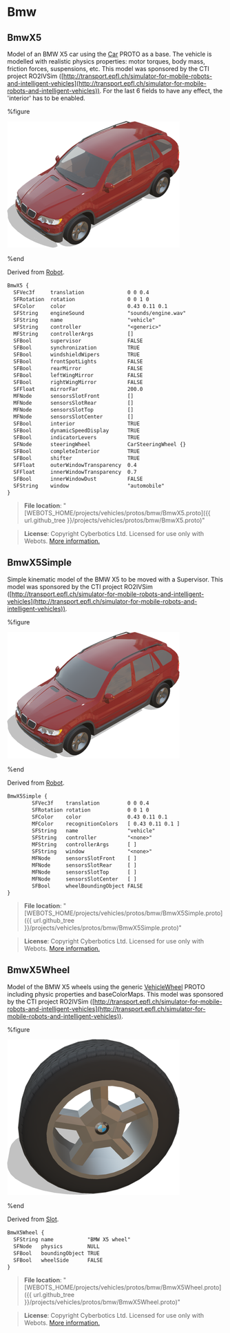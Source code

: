 # Bmw

## BmwX5

Model of an BMW X5 car using the [Car](car.md) PROTO as a base.
The vehicle is modelled with realistic physics properties: motor torques, body mass, friction forces, suspensions, etc.
This model was sponsored by the CTI project RO2IVSim ([http://transport.epfl.ch/simulator-for-mobile-robots-and-intelligent-vehicles](http://transport.epfl.ch/simulator-for-mobile-robots-and-intelligent-vehicles)).
For the last 6 fields to have any effect, the 'interior' has to be enabled.

%figure

![BmwX5](images/bmw/BmwX5.thumbnail.png)

%end

Derived from [Robot](../reference/robot.md).

```
BmwX5 {
  SFVec3f     translation              0 0 0.4
  SFRotation  rotation                 0 0 1 0
  SFColor     color                    0.43 0.11 0.1
  SFString    engineSound              "sounds/engine.wav"
  SFString    name                     "vehicle"
  SFString    controller               "<generic>"
  MFString    controllerArgs           []
  SFBool      supervisor               FALSE
  SFBool      synchronization          TRUE
  SFBool      windshieldWipers         TRUE
  SFBool      frontSpotLights          FALSE
  SFBool      rearMirror               FALSE
  SFBool      leftWingMirror           FALSE
  SFBool      rightWingMirror          FALSE
  SFFloat     mirrorFar                200.0
  MFNode      sensorsSlotFront         []
  MFNode      sensorsSlotRear          []
  MFNode      sensorsSlotTop           []
  MFNode      sensorsSlotCenter        []
  SFBool      interior                 TRUE
  SFBool      dynamicSpeedDisplay      TRUE
  SFBool      indicatorLevers          TRUE
  SFNode      steeringWheel            CarSteeringWheel {}
  SFBool      completeInterior         TRUE
  SFBool      shifter                  TRUE
  SFFloat     outerWindowTransparency  0.4
  SFFloat     innerWindowTransparency  0.7
  SFBool      innerWindowDust          FALSE
  SFString    window                   "automobile"
}
```

> **File location**: "[WEBOTS\_HOME/projects/vehicles/protos/bmw/BmwX5.proto]({{ url.github_tree }}/projects/vehicles/protos/bmw/BmwX5.proto)"

> **License**: Copyright Cyberbotics Ltd. Licensed for use only with Webots.
[More information.](https://cyberbotics.com/webots_assets_license)

## BmwX5Simple

Simple kinematic model of the BMW X5 to be moved with a Supervisor.
This model was sponsored by the CTI project RO2IVSim ([http://transport.epfl.ch/simulator-for-mobile-robots-and-intelligent-vehicles](http://transport.epfl.ch/simulator-for-mobile-robots-and-intelligent-vehicles)).

%figure

![BmwX5Simple](images/bmw/BmwX5Simple.thumbnail.png)

%end

Derived from [Robot](../reference/robot.md).

```
BmwX5Simple {
        SFVec3f    translation         0 0 0.4
        SFRotation rotation            0 0 1 0
        SFColor    color               0.43 0.11 0.1
        MFColor    recognitionColors   [ 0.43 0.11 0.1 ]
        SFString   name                "vehicle"
        SFString   controller          "<none>"
        MFString   controllerArgs      [ ]
        SFString   window              "<none>"
        MFNode     sensorsSlotFront    [ ]
        MFNode     sensorsSlotRear     [ ]
        MFNode     sensorsSlotTop      [ ]
        MFNode     sensorsSlotCenter   [ ]
        SFBool     wheelBoundingObject FALSE
}
```

> **File location**: "[WEBOTS\_HOME/projects/vehicles/protos/bmw/BmwX5Simple.proto]({{ url.github_tree }}/projects/vehicles/protos/bmw/BmwX5Simple.proto)"

> **License**: Copyright Cyberbotics Ltd. Licensed for use only with Webots.
[More information.](https://cyberbotics.com/webots_assets_license)

## BmwX5Wheel

Model of the BMW X5 wheels using the generic [VehicleWheel](vehiclewheel.md) PROTO including physic properties and baseColorMaps.
This model was sponsored by the CTI project RO2IVSim ([http://transport.epfl.ch/simulator-for-mobile-robots-and-intelligent-vehicles](http://transport.epfl.ch/simulator-for-mobile-robots-and-intelligent-vehicles)).

%figure

![BmwX5Wheel](images/bmw/BmwX5Wheel.thumbnail.png)

%end

Derived from [Slot](../reference/slot.md).

```
BmwX5Wheel {
  SFString name           "BMW X5 wheel"
  SFNode   physics        NULL
  SFBool   boundingObject TRUE
  SFBool   wheelSide      FALSE
}
```

> **File location**: "[WEBOTS\_HOME/projects/vehicles/protos/bmw/BmwX5Wheel.proto]({{ url.github_tree }}/projects/vehicles/protos/bmw/BmwX5Wheel.proto)"

> **License**: Copyright Cyberbotics Ltd. Licensed for use only with Webots.
[More information.](https://cyberbotics.com/webots_assets_license)

